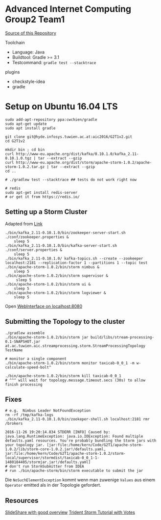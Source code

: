 # Advanced Internet Computing Group2 Team1

[Source of this Repository](http://hyde.infosys.tuwien.ac.at/aic2016/G2T1v2/commits/master)

Toolchain

* Language: Java
* Buildtool: Gradle >= 3.1
* Testcommand: `gradle test --stacktrace`

plugins

* checkstyle-idea
* gradle

# Setup on Ubuntu 16.04 LTS

```
sudo add-apt-repository ppa:cwchien/gradle
sudo apt-get update
sudo apt install gradle

git clone git@hyde.infosys.tuwien.ac.at:aic2016/G2T1v2.git
cd G2T1v2

mkdir bin ; cd bin
curl http://www-eu.apache.org/dist/kafka/0.10.1.0/kafka_2.11-0.10.1.0.tgz | tar --extract --gzip
curl http://www-eu.apache.org/dist/storm/apache-storm-1.0.2/apache-storm-1.0.2.tar.gz | tar --extract --gzip
cd ..

# ./gradlew test --stacktrace ## tests do not work right now

# redis
sudo apt-get install redis-server
# or get it from https://redis.io/

```

Setting up a Storm Cluster
--------------------------

Adapted from [Link](http://storm.apache.org/releases/current/Setting-up-a-Storm-cluster.html)

```
./bin/kafka_2.11-0.10.1.0/bin/zookeeper-server-start.sh ./conf/zookeeper.properties &
    sleep 5
./bin/kafka_2.11-0.10.1.0/bin/kafka-server-start.sh ./conf/server.properties &
    sleep 5
./bin/kafka_2.11-0.10.1.0/ kafka-topics.sh --create --zookeeper localhost:2181 --replication-factor 1 --partitions 1 --topic test
./bin/apache-storm-1.0.2/bin/storm nimbus & 
    sleep 5
./bin/apache-storm-1.0.2/bin/storm supervisor & 
     sleep 5
./bin/apache-storm-1.0.2/bin/storm ui &
    sleep 5
./bin/apache-storm-1.0.2/bin/storm logviewer &
    sleep 5
```

Open [WebInterface on localhost:8080](http://localhost:8080)

Submitting the Topology to the cluster
--------------------------------------
```
./gradlew assemble
./bin/apache-storm-1.0.2/bin/storm jar build/libs/stream-processing-0.1-SNAPSHOT.jar at.ac.tuwien.aic.streamprocessing.storm.StreamProcessingTopology TestName

# monitor a single component
./bin/apache-storm-1.0.2/bin/storm monitor taxicab-0_0_1 -m w-calculate-speed-bolt^

./bin/apache-storm-1.0.2/bin/storm kill taxicab-0_0_1
# ^^^ will wait for topology.message.timeout.secs (30s) to allow finish processing
```

Fixes
-----------------------

```
# e.g.  Nimbus Leader NotFoundException
rm -rf /tmp/kafka-logs
./bin/kafka_2.11-0.10.1.0/bin/zookeper-shell.sh localhost:2181 rmr /brokers
```

```
2016-11-26 19:20:14.834 STDERR [INFO] Caused by: java.lang.RuntimeException: java.io.IOException: Found multiple defaults.yaml resources. You're probably bundling the Storm jars with your topology jar. [jar:file:/home/kern/Code/G2T1/apache-storm-1.0.2/lib/storm-core-1.0.2.jar!/defaults.yaml, jar:file:/home/kern/Code/G2T1/apache-storm-1.0.2/storm-local/supervisor/stormdist/taxicab-0_0_1-1-1480184405/stormjar.jar!/defaults.yaml]
# don't run StormSubmitter from IDEA
# run ./bin/apache-storm/bin/storm executable to submit the jar
```

Die `NoSuchElementException` kommt wenn man zuwenige `Values` aus einem `Operator` emitted als in der Topologie gefordert.


Resources
---------
[SlideShare with good overview](http://www.slideshare.net/qiozas/big-data-streaming-processing-using-apache-storm-fosscomm-2016?next_slideshow=1)
[Trident Storm Tutorial with Votes](https://chawlasumit.wordpress.com/2015/08/02/how-to-manage-state-in-trident-storm-topologies/)
